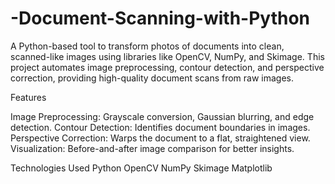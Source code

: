 # -Document-Scanning-with-Python

A Python-based tool to transform photos of documents into clean, scanned-like images using libraries like OpenCV, NumPy, and Skimage. This project automates image preprocessing, contour detection, and perspective correction, providing high-quality document scans from raw images.

Features

Image Preprocessing: Grayscale conversion, Gaussian blurring, and edge detection.
Contour Detection: Identifies document boundaries in images.
Perspective Correction: Warps the document to a flat, straightened view.
Visualization: Before-and-after image comparison for better insights.

Technologies Used
Python
OpenCV
NumPy
Skimage
Matplotlib
